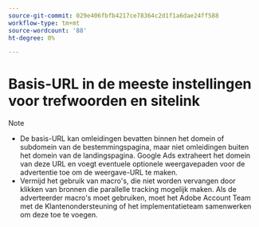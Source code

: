 ```yaml
---
source-git-commit: 029e406fbfb4217ce78364c2d1f1a6dae24ff588
workflow-type: tm+mt
source-wordcount: '88'
ht-degree: 0%

---
```

# Basis-URL in de meeste instellingen voor trefwoorden en sitelink

<!-- GGL expanded text ad, keyword, placement -->

>[!NOTE]
>
>* De basis-URL kan omleidingen bevatten binnen het domein of subdomein van de bestemmingspagina, maar niet omleidingen buiten het domein van de landingspagina. Google Ads extraheert het domein van deze URL en voegt eventuele optionele weergavepaden voor de advertentie toe om de weergave-URL te maken.
>* Vermijd het gebruik van macro&#39;s, die niet worden vervangen door klikken van bronnen die parallelle tracking mogelijk maken. Als de adverteerder macro&#39;s moet gebruiken, moet het Adobe Account Team met de Klantenondersteuning of het implementatieteam samenwerken om deze toe te voegen.

